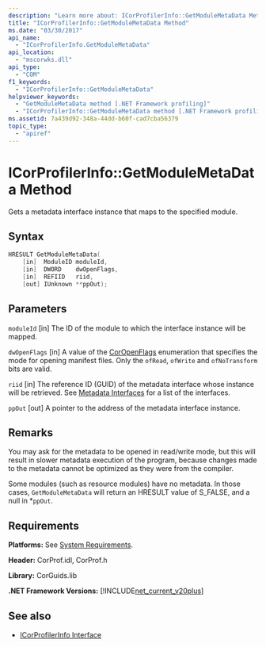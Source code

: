 ```yaml
---
description: "Learn more about: ICorProfilerInfo::GetModuleMetaData Method"
title: "ICorProfilerInfo::GetModuleMetaData Method"
ms.date: "03/30/2017"
api_name:
  - "ICorProfilerInfo.GetModuleMetaData"
api_location:
  - "mscorwks.dll"
api_type:
  - "COM"
f1_keywords:
  - "ICorProfilerInfo::GetModuleMetaData"
helpviewer_keywords:
  - "GetModuleMetaData method [.NET Framework profiling]"
  - "ICorProfilerInfo::GetModuleMetaData method [.NET Framework profiling]"
ms.assetid: 7a439d92-348a-44dd-b60f-cad7cba56379
topic_type:
  - "apiref"
---
```

# ICorProfilerInfo::GetModuleMetaData Method

Gets a metadata interface instance that maps to the specified module.

## Syntax

```cpp
HRESULT GetModuleMetaData(
    [in]  ModuleID moduleId,
    [in]  DWORD    dwOpenFlags,
    [in]  REFIID   riid,
    [out] IUnknown **ppOut);
```

## Parameters

 `moduleId`
 [in] The ID of the module to which the interface instance will be mapped.

 `dwOpenFlags`
 [in] A value of the [CorOpenFlags](./coropenflags-enumeration.md) enumeration that specifies the mode for opening manifest files. Only the `ofRead`, `ofWrite` and `ofNoTransform` bits are valid.

 `riid`
 [in] The reference ID (GUID) of the metadata interface whose instance will be retrieved. See [Metadata Interfaces](../../../core/unmanaged-api/metadata/metadata-interfaces.md) for a list of the interfaces.

 `ppOut`
 [out] A pointer to the address of the metadata interface instance.

## Remarks

 You may ask for the metadata to be opened in read/write mode, but this will result in slower metadata execution of the program, because changes made to the metadata cannot be optimized as they were from the compiler.

 Some modules (such as resource modules) have no metadata. In those cases, `GetModuleMetaData` will return an HRESULT value of S_FALSE, and a null in *`ppOut`.

## Requirements

 **Platforms:** See [System Requirements](../../get-started/system-requirements.md).

 **Header:** CorProf.idl, CorProf.h

 **Library:** CorGuids.lib

 **.NET Framework Versions:** [!INCLUDE[net_current_v20plus](../../../../includes/net-current-v20plus-md.md)]

## See also

- [ICorProfilerInfo Interface](icorprofilerinfo-interface.md)
